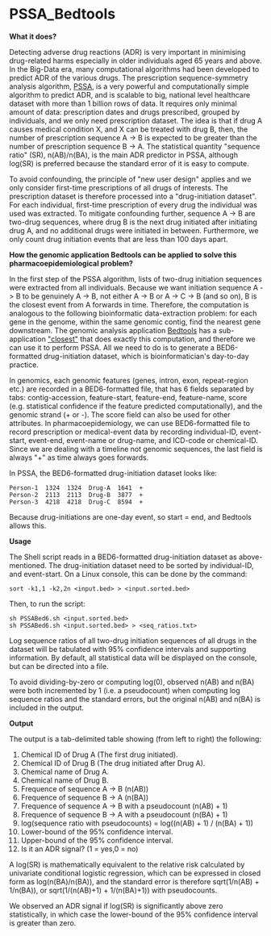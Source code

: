 # PSSA_Bedtools

**What it does?**

Detecting adverse drug reactions (ADR) is very important in minimising drug-related harms especially in older individuals aged 65 years and above. In the Big-Data era, many computational algorithms had been developed to predict ADR of the various drugs. The prescription sequence-symmetry analysis algorithm, [PSSA](https://www.jstor.org/stable/pdf/3702146.pdf), is a very powerful and computationally simple algorithm to predict ADR, and is scalable to big, national level healthcare dataset with more than 1 billion rows of data. It requires only minimal amount of data: prescription dates and drugs prescribed, grouped by individuals, and we only need prescription dataset. The idea is that if drug A causes medical condition X, and X can be treated with drug B, then, the number of prescription sequence A -> B is expected to be greater than the number of prescription sequence B -> A. The statistical quantity "sequence ratio" (SR), n(AB)/n(BA), is the main ADR predictor in PSSA, although log(SR) is preferred because the standard error of it is easy to compute. 

To avoid confounding, the principle of "new user design" applies and we only consider first-time prescriptions of all drugs of interests. The prescription dataset is therefore processed into a "drug-initiation dataset". For each individual, first-time prescription of every drug the individual was used was extracted. To mitigate confounding further, sequence A -> B are two-drug sequences, where drug B is the next drug initiated after initiating drug A, and no additional drugs were initiated in between. Furthermore, we only count drug initiation events that are less than 100 days apart.

**How the genomic application Bedtools can be applied to solve this pharmacoepidemiological problem?** 

In the first step of the PSSA algorithm, lists of two-drug initiation sequences were extracted from all individuals. Because we want initiation sequence A -> B to be genuinely A -> B, not either A -> B or A -> C -> B (and so on), B is the closest event from A forwards in time. Therefore, the computation is analogous to the following bioinformatic data-extraction problem: for each gene in the genome, within the same genomic contig, find the nearest gene downstream. The genomic analysis application [Bedtools](https://bedtools.readthedocs.io/en/latest/) has a sub-application ["closest"](https://bedtools.readthedocs.io/en/latest/content/tools/closest.html) that does exactly this computation, and therefore we can use it to perform PSSA. All we need to do is to generate a BED6-formatted drug-initiation dataset, which is bioinformatician's day-to-day practice.

In genomics, each genomic features (genes, intron, exon, repeat-region etc.) are recorded in a BED6-formatted file, that has 6 fields separated by tabs: contig-accession, feature-start, feature-end, feature-name, score (e.g. statistical confidence if the feature predicted computationally), and the genomic strand (+ or -). The score field can also be used for other attributes. In pharmacoepidemiology, we can use BED6-formatted file to record prescription or medical-event data by recording individual-ID, event-start, event-end, event-name or drug-name, and ICD-code or chemical-ID. Since we are dealing with a timeline not genomic sequences, the last field is always "+" as time always goes forwards.

In PSSA, the BED6-formatted drug-initiation dataset looks like:

    Person-1  1324  1324  Drug-A  1641  +
    Person-2  2113  2113  Drug-B  3877  +
    Person-3  4218  4218  Drug-C  8594  +
    
Because drug-initiations are one-day event, so start = end, and Bedtools allows this.

**Usage**

The Shell script reads in a BED6-formatted drug-initiation dataset as above-mentioned. The drug-initiation dataset need to be sorted by individual-ID, and event-start. On a Linux console, this can be done by the command:

    sort -k1,1 -k2,2n <input.bed> > <input.sorted.bed>
    
Then, to run the script:

    sh PSSABed6.sh <input.sorted.bed>
    sh PSSABed6.sh <input.sorted.bed> > <seq_ratios.txt>

Log sequence ratios of all two-drug initiation sequences of all drugs in the dataset will be tabulated with 95% confidence intervals and supporting information. By default, all statistical data will be displayed on the console, but can be directed into a file.  

To avoid dividing-by-zero or computing log(0), observed n(AB) and n(BA) were both incremented by 1 (i.e. a pseudocount) when computing log sequence ratios and the standard errors, but the original n(AB) and n(BA) is included in the output.

**Output**

The output is a tab-delimited table showing (from left to right) the following:

1. Chemical ID of Drug A (The first drug initiated).
2. Chemical ID of Drug B (The drug initiated after Drug A).
3. Chemical name of Drug A.
4. Chemical name of Drug B.
5. Frequence of sequence A -> B (n(AB))
6. Frequence of sequence B -> A (n(BA))
7. Frequence of sequence A -> B with a pseudocount (n(AB) + 1)
8. Frequence of sequence B -> A with a pseudocount (n(BA) + 1)
9. log(sequence ratio with pseudocounts) = log((n(AB) + 1) / (n(BA) + 1))
10. Lower-bound of the 95% confidence interval.
11. Upper-bound of the 95% confidence interval.
12. Is it an ADR signal? (1 = yes,0 = no)

A log(SR) is mathematically equivalent to the relative risk calculated by univariate conditional logistic regression, which can be expressed in closed form as log(n(BA)/n(BA)), and the standard error is therefore sqrt(1/n(AB) + 1/n(BA)), or sqrt(1/(n(AB)+1) + 1/(n(BA)+1)) with pseudocounts. 

We observed an ADR signal if log(SR) is significantly above zero statistically, in which case the lower-bound of the 95% confidence interval is greater than zero.
